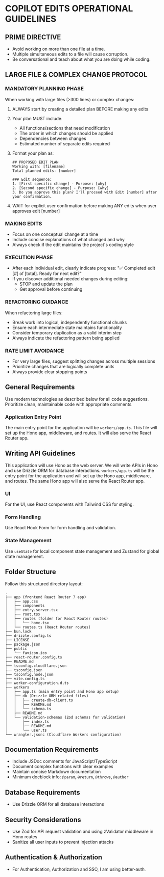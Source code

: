 # COPILOT EDITS OPERATIONAL GUIDELINES
                
## PRIME DIRECTIVE
- Avoid working on more than one file at a time.
- Multiple simultaneous edits to a file will cause corruption.
- Be conversational and teach about what you are doing while coding.

## LARGE FILE & COMPLEX CHANGE PROTOCOL

### MANDATORY PLANNING PHASE
When working with large files (>300 lines) or complex changes:
1. ALWAYS start by creating a detailed plan BEFORE making any edits
2. Your plan MUST include:
   - All functions/sections that need modification
   - The order in which changes should be applied
   - Dependencies between changes
   - Estimated number of separate edits required

3. Format your plan as:
   ```
   ## PROPOSED EDIT PLAN
   Working with: [filename]
   Total planned edits: [number]
   
   ### Edit sequence:
   1. [First specific change] - Purpose: [why]
   2. [Second specific change] - Purpose: [why]
   3. Do you approve this plan? I'll proceed with Edit [number] after your confirmation.
   ```
4. WAIT for explicit user confirmation before making ANY edits when user approves edit [number]
            
### MAKING EDITS
- Focus on one conceptual change at a time
- Include concise explanations of what changed and why
- Always check if the edit maintains the project's coding style

### EXECUTION PHASE
- After each individual edit, clearly indicate progress:
  "✅ Completed edit [#] of [total]. Ready for next edit?"
- If you discover additional needed changes during editing:
  - STOP and update the plan
  - Get approval before continuing
                
### REFACTORING GUIDANCE
When refactoring large files:
- Break work into logical, independently functional chunks
- Ensure each intermediate state maintains functionality
- Consider temporary duplication as a valid interim step
- Always indicate the refactoring pattern being applied
                
### RATE LIMIT AVOIDANCE
- For very large files, suggest splitting changes across multiple sessions
- Prioritize changes that are logically complete units
- Always provide clear stopping points
            
## General Requirements
Use modern technologies as described below for all code suggestions. Prioritize clean, maintainable code with appropriate comments.
            
### Application Entry Point

The main entry point for the application will be `workers/app.ts`. This file will set up the Hono app, middleware, and routes. It will also serve the React Router app.

## Writing API Guidelines
This application will use Hono as the web server. We will write APIs in Hono and use Drizzle ORM for database interactions. `workers/app.ts` will be the entry point for the application and will set up the Hono app, middleware, and routes. The same Hono app will also serve the React Router app.

### UI 
For the UI, use React components with Tailwind CSS for styling.

### Form Handling
Use React Hook Form for form handling and validation.

### State Management
Use `useState` for local component state management and Zustand for global state management.

## Folder Structure

Follow this structured directory layout:

```
.
├── app (frontend React Router 7 app)
│   ├── app.css
│   ├── components
│   ├── entry.server.tsx
│   ├── root.tsx
│   ├── routes (folder for React Router routes)
│   │   └── home.tsx
│   └── routes.ts (React Router routes)
├── bun.lock
├── drizzle.config.ts
├── LICENSE
├── package.json
├── public
│   └── favicon.ico
├── react-router.config.ts
├── README.md
├── tsconfig.cloudflare.json
├── tsconfig.json
├── tsconfig.node.json
├── vite.config.ts
├── worker-configuration.d.ts
├── workers
│   ├── app.ts (main entry point and Hono app setup)
│   ├── db (Drizzle ORM related files)
│   │   ├── create-db-client.ts
│   │   ├── README.md
│   │   └── schema.ts
│   ├── README.md
│   └── validation-schemas (Zod schemas for validation)
│       ├── index.ts
│       ├── README.md
│       └── user.ts
└── wrangler.jsonc (Cloudflare Workers configuration)
```

## Documentation Requirements
- Include JSDoc comments for JavaScript/TypeScript
- Document complex functions with clear examples
- Maintain concise Markdown documentation
- Minimum docblock info: `@param`, `@return`, `@throws`, `@author`
    
## Database Requirements
- Use Drizzle ORM for all database interactions
    
## Security Considerations
- Use Zod for API request validation and using zValidator middleware in Hono routes
- Sanitize all user inputs to prevent injection attacks

## Authentication & Authorization
- For Authentication, Authorization and SSO, I am using better-auth.